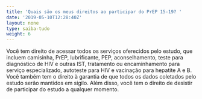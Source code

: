 ```yaml
---
title: 'Quais são os meus direitos ao participar do PrEP 15-19? '
date: '2019-05-10T12:28:40Z'
layout: none
type: saiba-tudo
weight: 6
---
```

Você tem direito de acessar todos os serviços oferecidos pelo estudo, que incluem camisinha, PrEP, lubrificante, PEP, aconselhamento, teste para diagnóstico de HIV e outras IST, tratamento ou encaminhamento para serviço especializado, autoteste para HIV e vacinação para hepatite A e B. Você também tem o direito à garantia de que todos os dados coletados pelo estudo serão mantidos em sigilo. Além disso, você tem o direito de desistir de participar do estudo a qualquer momento.
